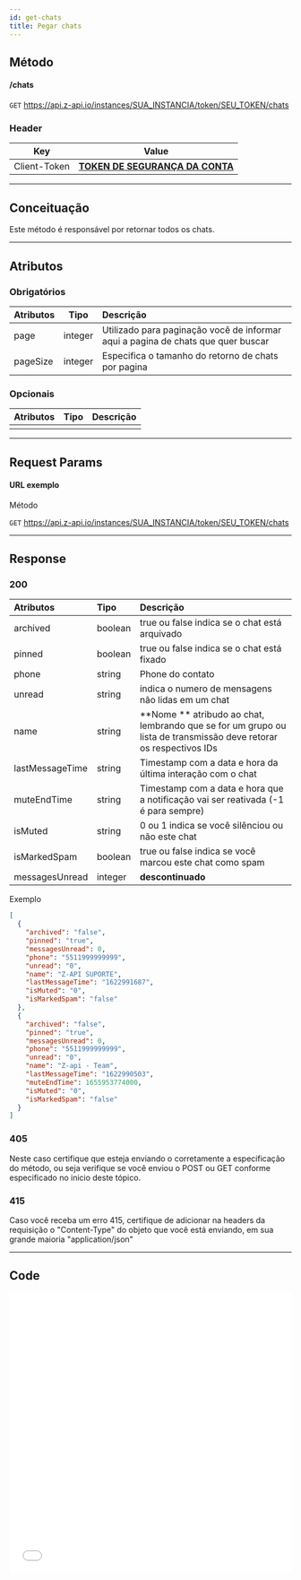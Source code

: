 ```yaml
---
id: get-chats
title: Pegar chats
---
```


## Método

#### /chats

`GET` https://api.z-api.io/instances/SUA_INSTANCIA/token/SEU_TOKEN/chats

### Header

|      Key       |            Value            |
| :------------: |     :-----------------:     |
|  Client-Token  | **[TOKEN DE SEGURANÇA DA CONTA](../security/client-token)** |
---

## Conceituação

Este método é responsável por retornar todos os chats.

---

## Atributos

### Obrigatórios

| Atributos | Tipo | Descrição |
| :-- | :-: | :-- |
| page | integer | Utilizado para paginação você de informar aqui a pagina de chats que quer buscar |
| pageSize | integer | Especifica o tamanho do retorno de chats por pagina |

### Opcionais

| Atributos | Tipo | Descrição |
| :-------- | :--: | :-------- |
|           |      |           |

---

## Request Params

#### URL exemplo

Método

`GET` https://api.z-api.io/instances/SUA_INSTANCIA/token/SEU_TOKEN/chats

---

## Response

### 200

| Atributos | Tipo | Descrição |
| :-- | :-- | :-- |
| archived  | boolean | true ou false indica se o chat está arquivado   |
| pinned    | boolean | true ou false indica se o chat está fixado      |
| phone     | string  | Phone do contato |
| unread    | string  | indica o numero de mensagens não lidas em um chat |
| name      | string  | **Nome ** atribudo ao chat, lembrando que se for um grupo ou lista de transmissão deve retorar os respectivos IDs |
| lastMessageTime | string | Timestamp com a data e hora da última interação com o chat |
| muteEndTime | string | Timestamp com a data e hora que a notificação vai ser reativada (-1 é para sempre) |
| isMuted     | string  | 0 ou 1 indica se você silênciou ou não este chat |
| isMarkedSpam | boolean | true ou false indica se você marcou este chat como spam |
| messagesUnread | integer | **descontinuado** |

Exemplo

```json
[
  {
    "archived": "false",
    "pinned": "true",
    "messagesUnread": 0,
    "phone": "5511999999999",
    "unread": "0",
    "name": "Z-API SUPORTE",
    "lastMessageTime": "1622991687",
    "isMuted": "0",
    "isMarkedSpam": "false"
  },
  {
    "archived": "false",
    "pinned": "true",
    "messagesUnread": 0,
    "phone": "5511999999999",
    "unread": "0",
    "name": "Z-api - Team",
    "lastMessageTime": "1622990503",
    "muteEndTime": 1655953774000,
    "isMuted": "0",
    "isMarkedSpam": "false"
  }
]
```

### 405

Neste caso certifique que esteja enviando o corretamente a especificação do método, ou seja verifique se você enviou o POST ou GET conforme especificado no inicio deste tópico.

### 415

Caso você receba um erro 415, certifique de adicionar na headers da requisição o "Content-Type" do objeto que você está enviando, em sua grande maioria "application/json"

---

## Code

<iframe src="//api.apiembed.com/?source=https://raw.githubusercontent.com/Z-API/z-api-docs/main/json-examples/get-chats.json&targets=all" frameborder="0" scrolling="no" width="100%" height="500px" seamless></iframe>
